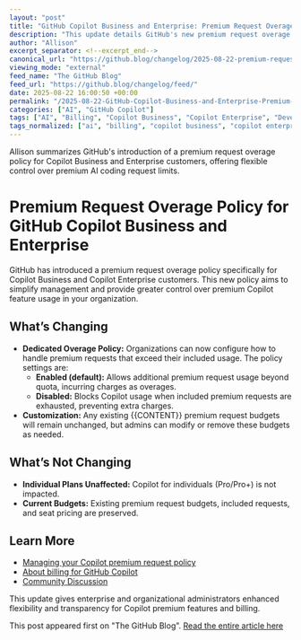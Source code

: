 ```yaml
---
layout: "post"
title: "GitHub Copilot Business and Enterprise: Premium Request Overage Policy Now Available"
description: "This update details GitHub's new premium request overage policy for Copilot Business and Copilot Enterprise customers. The policy introduces flexible options for organizations to manage premium request usage beyond the included quota, either by allowing charged overages or blocking additional usage. The change does not affect individual plans and preserves existing budgets."
author: "Allison"
excerpt_separator: <!--excerpt_end-->
canonical_url: "https://github.blog/changelog/2025-08-22-premium-request-overage-policy-is-generally-available-for-copilot-business-and-enterprise"
viewing_mode: "external"
feed_name: "The GitHub Blog"
feed_url: "https://github.blog/changelog/feed/"
date: 2025-08-22 16:00:50 +00:00
permalink: "/2025-08-22-GitHub-Copilot-Business-and-Enterprise-Premium-Request-Overage-Policy-Now-Available.html"
categories: ["AI", "GitHub Copilot"]
tags: ["AI", "Billing", "Copilot Business", "Copilot Enterprise", "Developer Tools", "Enterprise Software", "GitHub Copilot", "News", "Overage Policy", "Policy Management", "Premium Requests", "Usage Limits"]
tags_normalized: ["ai", "billing", "copilot business", "copilot enterprise", "developer tools", "enterprise software", "github copilot", "news", "overage policy", "policy management", "premium requests", "usage limits"]
---
```


Allison summarizes GitHub's introduction of a premium request overage policy for Copilot Business and Enterprise customers, offering flexible control over premium AI coding request limits.<!--excerpt_end-->

# Premium Request Overage Policy for GitHub Copilot Business and Enterprise

GitHub has introduced a premium request overage policy specifically for Copilot Business and Copilot Enterprise customers. This new policy aims to simplify management and provide greater control over premium Copilot feature usage in your organization.

## What’s Changing

- **Dedicated Overage Policy:** Organizations can now configure how to handle premium requests that exceed their included usage. The policy settings are:
  - **Enabled (default):** Allows additional premium request usage beyond quota, incurring charges as overages.
  - **Disabled:** Blocks Copilot usage when included premium requests are exhausted, preventing extra charges.
- **Customization:** Any existing {{CONTENT}} premium request budgets will remain unchanged, but admins can modify or remove these budgets as needed.

## What’s Not Changing

- **Individual Plans Unaffected:** Copilot for individuals (Pro/Pro+) is not impacted.
- **Current Budgets:** Existing premium request budgets, included requests, and seat pricing are preserved.

## Learn More

- [Managing your Copilot premium request policy](https://docs.github.com/copilot/how-tos/manage-and-track-spending/monitor-premium-requests)
- [About billing for GitHub Copilot](https://docs.github.com/copilot/concepts/billing/organizations-and-enterprises)
- [Community Discussion](https://github.com/orgs/community/discussions/170205)

This update gives enterprise and organizational administrators enhanced flexibility and transparency for Copilot premium features and billing.

This post appeared first on "The GitHub Blog". [Read the entire article here](https://github.blog/changelog/2025-08-22-premium-request-overage-policy-is-generally-available-for-copilot-business-and-enterprise)
